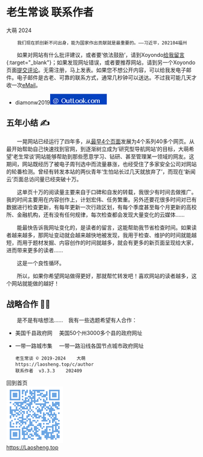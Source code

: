 老生常谈 联系作者
================
大萌	2024	<base target="_blank">

		我们现在抓创新不问出身，能为国家作出贡献就是最重要的。——习近平，202104福州

　　如果对网站有什么批评建议，或者要‘依法鼓励’，请到Xoyondo[给我留言](https://xoyondo.com/mb/yY8PqZMjKUgdcpn){:target="_blank"}；如果发现网址错误，或者要推荐网站，请到另一个Xoyondo页面[提交评论](https://xoyondo.com/ap/HPr7pBG7mOPIUGZ)。无需注册，马上发表。如果您不想公开内容，可以给我发电子邮件。电子邮件是古老、可靠的联系方式，通常几秒钟可以送达。不过我可能几天才收一次[eMail](https://outlook.live.com/mail/0/)。

+ diamonw2019![邮件后缀加载中](./mail-2020.png)


五年小结 ✍
--------

　　一晃网站已经运行了四年多，从[最早4个页面](https://github.com/ethpony/Laosheng.top)发展为4个系列40多个网页。从最开始帮助自己快速找到官网，到逐渐树立成为‘研究型导航网站’的目标，大萌希望‘老生常谈’网站能够帮助到那些愿意学习、钻研、甚至管理某一领域的网友。这期间，网站既经历了被电子周刊选中而流量暴涨，也经受住了多家安全公司对网站的轮番检测。曾经有转发本站的两伙青年‘生怕站长过几天就放弃了’，而现在‘新闻云’页面总访问量已经突破十万。

　　这单页十万的阅读量主要来自于口碑和自发的转载，我很少有时间去做推广。我的时间主要用在内容创作上，计划宏伟、任务繁重。另外还要花很多时间对已有数据进行检查更新，有每年更新一次行政区划，有每个季度甚至每个月更新的高校所、金融机构，还有没有任何规律，每次检查都会发现大量变化的云媒体……

　　能最快告诉我网址变化的，是读者的留言，这能帮助我节省检查时间。如果读者越来越多，那网址变动就会越来越快地被发现，我用于检查、维护的时间就能越短，而用于题材发掘、内容创作的时间就越多，就会有更多的新页面呈现给大家，进而带来更多的读者……

　　这是一个良性循环。

　　所以，如果你希望网站做得更好，那就帮忙转发吧！喜欢网站的读者越多，这个网站就能做的越好！



战略合作 🍵🍵
--------

　　是不是有啥想法……　我有一些选题希望有人合作：

+	美国千县政府网	　美国50个州3000多个县的政府网址
+	一带一路城市集	　一带一路沿线各国节点城市政府网址



		老生常谈 © 2019-2024	大萌
		https://laosheng.top/c/author
		联系作者  v3.3.3	202409

回到首页  
<a href=".." title="返回老生常谈首页"><img src="../indexQR-Blue.png" /></a>  
https://Laosheng.top
